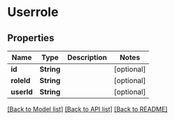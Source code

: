 # Userrole

## Properties
Name | Type | Description | Notes
------------ | ------------- | ------------- | -------------
**id** | **String** |  | [optional] 
**roleId** | **String** |  | [optional] 
**userId** | **String** |  | [optional] 

[[Back to Model list]](../README.md#documentation-for-models) [[Back to API list]](../README.md#documentation-for-api-endpoints) [[Back to README]](../README.md)


